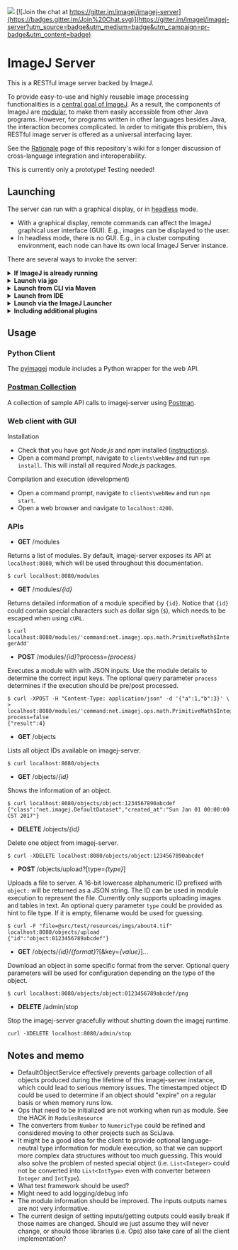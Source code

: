[![](https://travis-ci.org/imagej/imagej-server.svg?branch=master)](https://travis-ci.org/imagej/imagej-server)
[![Join the chat at https://gitter.im/imagej/imagej-server](https://badges.gitter.im/Join%20Chat.svg)](https://gitter.im/imagej/imagej-server?utm_source=badge&utm_medium=badge&utm_campaign=pr-badge&utm_content=badge)

# ImageJ Server

This is a RESTful image server backed by ImageJ.

To provide easy-to-use and highly reusable image processing functionalities is
a [central goal of ImageJ](https://imagej.net/Ops). As a result, the components
of ImageJ are [modular](https://imagej.net/Architecture#Modularity), to
make them easily accessible from other Java programs. However, for programs
written in other languages besides Java, the interaction becomes complicated.
In order to mitigate this problem, this RESTful image server is offered as a
universal interfacing layer.

See the [Rationale](https://github.com/imagej/imagej-server/wiki/Rationale)
page of this repository's wiki for a longer discussion of cross-language
integration and interoperability.

This is currently only a prototype! Testing needed!

## Launching

The server can run with a graphical display, or in
[headless](https://imagej.net/Headless) mode.

* With a graphical display, remote commands can affect the ImageJ graphical
  user interface (GUI). E.g., images can be displayed to the user.
* In headless mode, there is no GUI. E.g., in a cluster computing environment,
  each node can have its own local ImageJ Server instance.

There are several ways to invoke the server:

<details><summary><b>If ImageJ is already running</b></summary>

* Use _Plugins &#8250; Utilities &#8250; Start Server_
  to make ImageJ start listening for remote commands.
* Use _Plugins &#8250; Utilities &#8250; Stop Server_
  to shut down the server. The local ImageJ will continue running.

You must enable the Server [update site](https://imagej.net/Update_Sites) first.

</details>
<details><summary><b>Launch via jgo</b></summary>

The [jgo](https://github.com/scijava/jgo) launcher makes it easy to launch the
ImageJ Server. No need to explicitly clone the repository or download any JARs.

After installing jgo, add the following stanza to your `~/.jgorc` file:
```ini
[repositories]
imagej.public = https://maven.imagej.net/content/groups/public
```

Then invoke the server with a graphical display as follows:
```
jgo net.imagej:imagej-server
```

Or in headless mode:
```
jgo -Djava.awt.headless=true net.imagej:imagej-server
```

</details>
<details><summary><b>Launch from CLI via Maven</b></summary>

Clone this repository. Then start the server from the CLI _in headless mode_:
```
mvn -Pexec
```

</details>
<details><summary><b>Launch from IDE</b></summary>

Clone this repository, import the project, then run the class
`net.imagej.server.Main`. The server will launch _in headless mode_.

</details>
<details><summary><b>Launch via the ImageJ Launcher</b></summary>

Enable the Server [update site](https://imagej.net/Update_Sites).

Then launch ImageJ with a graphical display:
```
./ImageJ --server
```

Or in headless mode:
```
./ImageJ --server --headless
```

See also the [ImageJ Launcher](https://imagej.net/Launcher) documentation.

</details>
<details><summary><b>Including additional plugins</b></summary>

If you want to make additional ImageJ plugins (e.g. plugins from
[Fiji](https://github.com/fiji)) available remotely, you can include the
additional components on the runtime classpath.

One easy way is via the `jgo`-based launch mechanism with the `+` syntax.
For example:

```
jgo sc.fiji:fiji+net.imagej:image-server
```

Another way is make your own Maven project depending on
`net.imagej:imagej-server` and other things, with a `main` entry point
that invokes `net.imagej.server.Main.main(String[])`.

</details>

## Usage

### Python Client

The [pyimagej](https://github.com/imagej/pyimagej) module includes a Python wrapper for the web API.

### [Postman Collection](clients/postman)

A collection of sample API calls to imagej-server using [Postman](https://www.getpostman.com/).

### Web client with GUI

Installation

- Check that you have got *Node.js* and *npm* installed ([instructions](https://www.npmjs.com/get-npm)).
- Open a command prompt, navigate to `clients\webNew` and run `npm install`. This will install all required *Node.js* packages.

Compilation and execution (development)

- Open a command prompt, navigate to `clients\webNew` and run `npm start`.
- Open a web browser and navigate to `localhost:4200`.

### APIs

- __GET__ /modules

 Returns a list of modules. By default, imagej-server exposes its API at `localhost:8080`, which will be used throughout this documentation.

 `$ curl localhost:8080/modules`

- __GET__ /modules/*{id}*

 Returns detailed information of a module specified by `{id}`. Notice that `{id}` could contain special characters such as dollar sign (`$`), which needs to be escaped when using `cURL`.

 `$ curl localhost:8080/modules/'command:net.imagej.ops.math.PrimitiveMath$IntegerAdd'`

- __POST__ /modules/*{id}*?process=*{process}*

 Executes a module with with JSON inputs. Use the module details to determine the correct input keys. The optional query parameter `process` determines if the execution should be pre/post processed.

 ```
 $ curl -XPOST -H "Content-Type: application/json" -d '{"a":1,"b":3}' \
 > localhost:8080/modules/'command:net.imagej.ops.math.PrimitiveMath$IntegerAdd'?process=false
 {"result":4}
 ```

- __GET__ /objects

 Lists all object IDs available on imagej-server.

 `$ curl localhost:8080/objects`

- __GET__ /objects/*{id}*

 Shows the information of an object.

 ```
 $ curl localhost:8080/objects/object:1234567890abcdef
 {"class":"net.imagej.DefaultDataset","created_at":"Sun Jan 01 00:00:00 CST 2017"}
 ```

- __DELETE__ /objects/*{id}*

 Delete one object from imagej-server.

 `$ curl -XDELETE localhost:8080/objects/object:1234567890abcdef`

- __POST__ /objects/upload?[type=*{type}*]

 Uploads a file to server. A 16-bit lowercase alphanumeric ID prefixed with `object:` will be returned as a JSON string. The ID can be used in module execution to represent the file. Currently only supports uploading images and tables in text. An optional query parameter `type` could be provided as hint to file type. If it is empty, filename would be used for guessing.

 ```
 $ curl -F "file=@src/test/resources/imgs/about4.tif" localhost:8080/objects/upload
 {"id":"object:0123456789abcdef"}
 ```

- __GET__ /objects/*{id}*/*{format}*?[&key=*{value}*]...

 Download an object in some specific format from the server. Optional query parameters will be used for configuration depending on the type of the object.

 `$ curl localhost:8080/objects/object:0123456789abcdef/png`

- __DELETE__ /admin/stop

 Stop the imagej-server gracefully without shutting down the imagej runtime.

 `curl -XDELETE localhost:8080/admin/stop`

## Notes and memo

- DefaultObjectService effectively prevents garbage collection of all objects produced during the lifetime of this imagej-server instance, which could lead to serious memory issues. The timestamped object ID could be used to determine if an object should "expire" on a regular basis or when memory runs low.
- Ops that need to be initialized are not working when run as module. See the HACK in `ModulesResource`
- The converters from `Number` to `NumericType` could be refined and considered moving to other projects such as SciJava.
- It might be a good idea for the client to provide optional language-neutral type information for module execution, so that we can support more complex data structures without too much guessing. This would also solve the problem of nested special object (i.e. `List<Integer>` could not be converted into `List<IntType>` even with converter between `Integer` and `IntType`).
- What test framework should be used?
- Might need to add logging/debug info
- The module information should be improved. The inputs outputs names are not very informative.
- The current design of setting inputs/getting outputs could easily break if those names are changed. Should we just assume they will never change, or should those libraries (i.e. Ops) also take care of all the client implementation?
